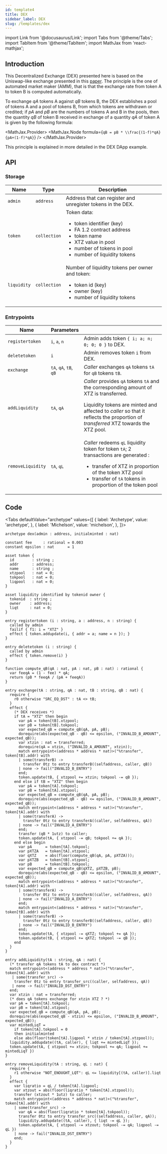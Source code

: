 ```yaml
---
id: template4
title: DEX
sidebar_label: DEX
slug: /templates/dex
---
```

import Link from '@docusaurus/Link';
import Tabs from '@theme/Tabs';
import TabItem from '@theme/TabItem';
import MathJax from 'react-mathjax';

## Introduction

This Decentralized Exchange (DEX) presented here is based on the Uniswap-like exchange presented in this <a href='https://web.stanford.edu/~guillean/papers/uniswap_analysis.pdf' target='_blank'>paper</a>. The principle is the one of automated market maker (AMM), that is that the exchange rate from token A to token B is computed automatically.

To exchange *qA* tokens A against *qB* tokens B, the DEX establishes a pool of tokens A and a pool of tokens B, from which tokens are withdrawn or credited; if *pA* and *pB* are the numbers of tokens A and B in the pools, then the quantity *qB* of token B received in exchange of a quantity *qA* of token A is given by the following formula:

<MathJax.Provider>
<MathJax.Node formula={`qB = pB * \\frac{(1-f)*qA}{pA+(1-f)*qA}`} />
</MathJax.Provider>

This principle is explained in more detailed in the <Link to='/docs/dapp-dex'>DEX DApp</Link> example.

## API

### Storage

| Name | Type | Description |
| -- | -- | -- |
| `admin` | `address` | Address that can register and unregister tokens in the DEX. |
| `token` | `collection` | Token data: <ul><li>token identifier (key)</li><li>FA 1.2 contract address</li><li>token name</li><li>XTZ value in pool</li><li>number of tokens in pool</li><li>number of liquidity tokens</li></ul>|
|  `liquidity` | `collection` | Number of liquidity tokens per owner and token: <ul><li>token id (key)</li><li>owner (key)</li><li>number of liquidity tokens</li></ul>|

### Entrypoints

| Name | Parameters | |
| -- | -- | -- |
| `registertoken` |  `i`, `a`, `n` | Admin adds token `{ i; a; n; 0; 0; 0 }` to DEX. |
| `deletetoken` | `i` | Admin removes token `i` from DEX. |
| `exchange` | `tA`, `qA`, `tB`, `qB` |  *Caller* exchanges `qA` tokens `tA` for `qB` tokens `tB`. |
| `addLiquidity` | `tA`, `qA` | *Caller* provides `qA` tokens `tA` and the corresponding amount of XTZ is transferred.<p/>Liquidity tokens are minted and affected to  *caller* so that it reflects the proportion of *transferred* XTZ towards the XTZ pool. |
| `removeLiquidity` | `tA`, `qL` | *Caller* redeems `qL` liquidity token for token `tA`; 2 transactions are generated : <ul><li>transfer of XTZ in proportion of the token XTZ pool</li><li>transfer of `tA` tokens in proportion of the token pool</li></ul> |

## Code

<Tabs
  defaultValue="archetype"
  values={[
    { label: 'Archetype', value: 'archetype', },
    { label: 'Michelson', value: 'michelson', },
  ]}>

<TabItem value="archetype">

```archetype title="dex.arl"
archetype dex(admin : address, initialminted : nat)

constant fee     : rational = 0.003
constant epsilon : nat      = 1

asset token {
  id        : string ;
  addr      : address;
  name      : string ;
  xtzpool   : nat = 0;
  tokpool   : nat = 0;
  liqpool   : nat = 0;
}

asset liquidity identified by tokenid owner {
  tokenid  : string ;
  owner    : address;
  liqt     : nat = 0;
}

entry registertoken (i : string, a : address, n : string) {
  called by admin
  failif { f1: i = "XTZ" }
  effect { token.addupdate(i, { addr = a; name = n }); }
}

entry deletetoken (i : string) {
  called by admin
  effect { token.remove(i) }
}

function compute_qB(qA : nat, pA : nat, pB : nat) : rational {
  var feeqA = (1 - fee) * qA;
  return (pB * feeqA / (pA + feeqA))
}

entry exchange(tA : string, qA : nat, tB : string, qB : nat) {
  require {
    r0 otherwise "SRC_EQ_DST" : tA <> tB;
  }
  effect {
    (* DEX receives *)
    if tA = "XTZ" then begin
      var pA = token[tB].xtzpool;
      var pB = token[tB].tokpool;
      var expected_qB = compute_qB(qA, pA, pB);
      dorequire(abs(expected_qB - qB) <= epsilon, ("INVALID_B_AMOUNT", expected_qB));
      var xtzin : nat = transferred;
      dorequire(qA = xtzin, ("INVALID_A_AMOUNT", xtzin));
      match entrypoint<(address * address * nat)>("%transfer", token[tB].addr) with
      | some(transferB) ->
        transfer 0tz to entry transferB((selfaddress, caller, qB))
      | none -> fail("INVALID_B_ENTRY")
      end;
      token.update(tB, { xtzpool += xtzin; tokpool -= qB });
    end else if tB = "XTZ" then begin
      var pA = token[tA].tokpool;
      var pB = token[tA].xtzpool;
      var expected_qB = compute_qB(qA, pA, pB);
      dorequire(abs(expected_qB - qB) <= epsilon, ("INVALID_B_AMOUNT", expected_qB));
      match entrypoint<(address * address * nat)>("%transfer", token[tA].addr) with
      | some(transferA) ->
        transfer 0tz to entry transferA((caller, selfaddress, qA))
      | none -> fail("INVALID_A_ENTRY")
      end;
      transfer (qB * 1utz) to caller;
      token.update(tA, { xtzpool -= qB; tokpool += qA });
    end else begin
      var pA      = token[tA].tokpool;
      var pXTZA   = token[tA].xtzpool;
      var qXTZ    = abs(floor(compute_qB(qA, pA, pXTZA)));
      var pXTZB   = token[tB].xtzpool;
      var pB      = token[tB].tokpool;
      var expected_qB = compute_qB(qXTZ, pXTZB, pB);
      dorequire(abs(expected_qB - qB) <= epsilon, ("INVALID_B_AMOUNT", expected_qB));
      match entrypoint<(address * address * nat)>("%transfer", token[tA].addr) with
      | some(transferA) ->
        transfer 0tz to entry transferA((caller, selfaddress, qA))
      | none -> fail("INVALID_A_ENTRY")
      end;
      match entrypoint<(address * address * nat)>("%transfer", token[tB].addr) with
      | some(transferB) ->
        transfer 0tz to entry transferB((selfaddress, caller, qB))
      | none -> fail("INVALID_B_ENTRY")
      end;
      token.update(tA, { xtzpool -= qXTZ; tokpool += qA });
      token.update(tB, { xtzpool += qXTZ; tokpool -= qB });
    end
  }
}

entry addLiquidity(tA : string, qA : nat) {
  (* transfer qA tokens tA to dex contract *)
  match entrypoint<(address * address * nat)>("%transfer", token[tA].addr) with
   | some(transfer_src) ->
    transfer 0tz to entry transfer_src((caller, selfaddress, qA))
   | none -> fail("INVALID_DST_ENTRY")
  end;
  var xtzin : nat = transferred;
  (* does qA tokens exchange for xtzin XTZ ? *)
  var pA = token[tA].tokpool;
  var pB = token[tA].xtzpool;
  var expected_qB = compute_qB(qA, pA, pB);
  dorequire(abs(expected_qB - xtzin) <= epsilon, ("INVALID_B_AMOUNT", expected_qB));
  var mintedLiqT =
    if token[tA].tokpool = 0
    then initialminted
    else abs(floor(token[tA].liqpool * xtzin / token[tA].xtzpool));
  liquidity.addupdate((tA, caller), { liqt += mintedLiqT });
  token.update(tA, { xtzpool += xtzin; tokpool += qA; liqpool += mintedLiqT })
}

entry removeLiquidity(tA : string, qL : nat) {
  require {
    r1 otherwise "NOT_ENOUGHT_LQT": qL <= liquidity[(tA, caller)].liqt
  }
  effect {
    var liqratio = qL / token[tA].liqpool;
    var xtzout = abs(floor(liqratio * token[tA].xtzpool));
    transfer (xtzout * 1utz) to caller;
    match entrypoint<(address * address * nat)>("%transfer", token[tA].addr) with
    | some(transfer_src) ->
      var qA = abs(floor(liqratio * token[tA].tokpool));
      transfer 0tz to entry transfer_src((selfaddress, caller, qA));
      liquidity.addupdate((tA, caller), { liqt -= qL });
      token.update(tA, { xtzpool -= xtzout; tokpool -= qA; liqpool -= qL })
    | none -> fail("INVALID_DST_ENTRY")
    end;
  }
}
```

</TabItem>

<TabItem value="michelson">

```js

```

</TabItem>

</Tabs>